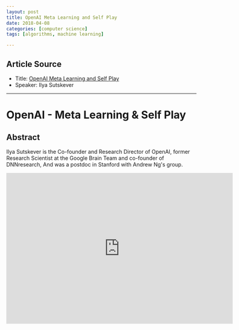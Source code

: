 ```yaml
---
layout: post
title: OpenAI Meta Learning and Self Play
date: 2018-04-08
categories: [computer science]
tags: [algorithms, machine learning]

---
```


## Article Source
* Title: [OpenAI Meta Learning and Self Play](https://www.youtube.com/watch?v=AopSlxNYqX8)
* Speaker: Ilya Sutskever

---

# OpenAI - Meta Learning & Self Play

## Abstract

Ilya Sutskever is the Co-founder and Research Director of OpenAI, former Research Scientist at the Google Brain Team and co-founder of DNNresearch, And was a postdoc in Stanford with Andrew Ng's group. 


<iframe width="600" height="400" src="https://www.youtube.com/embed/AopSlxNYqX8" frameborder="0" allow="autoplay; encrypted-media" allowfullscreen></iframe>

